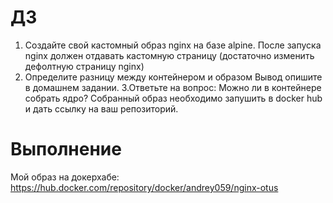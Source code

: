 # ДЗ
1. Создайте свой кастомный образ nginx на базе alpine. После запуска nginx должен
отдавать кастомную страницу (достаточно изменить дефолтную страницу nginx)
2. Определите разницу между контейнером и образом
Вывод опишите в домашнем задании.
3.Ответьте на вопрос: Можно ли в контейнере собрать ядро?
Собранный образ необходимо запушить в docker hub и дать ссылку на ваш
репозиторий.
# Выполнение
Мой образ на докерхабе: https://hub.docker.com/repository/docker/andrey059/nginx-otus
